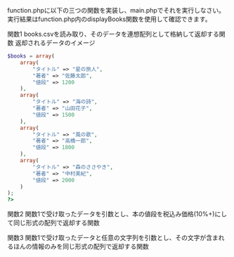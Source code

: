 function.phpに以下の三つの関数を実装し、main.phpでそれを実行しなさい。
実行結果はfunction.php内のdisplayBooks関数を使用して確認できます。


関数1
books.csvを読み取り、そのデータを連想配列として格納して返却する関数
返却されるデータのイメージ

```php
$books = array(
    array(
        "タイトル" => "星の旅人",
        "著者" => "佐藤太郎",
        "値段" => 1200
    ),
    array(
        "タイトル" => "海の詩",
        "著者" => "山田花子",
        "値段" => 1500
    ),
    array(
        "タイトル" => "風の歌",
        "著者" => "高橋一郎",
        "値段" => 1800
    ),
    array(
        "タイトル" => "森のささやき",
        "著者" => "中村美紀",
        "値段" => 2000
    )
);
?>
```

関数2
関数1で受け取ったデータを引数とし、本の値段を税込み価格(10%+)にして同じ形式の配列で返却する関数

関数3
関数1で受け取ったデータと任意の文字列を引数とし、その文字が含まれるほんの情報のみを同じ形式の配列で返却する関数